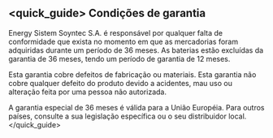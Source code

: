 ## <quick_guide> Condições de garantia

Energy Sistem Soyntec S.A. é responsável por qualquer falta de conformidade que exista no momento em que as mercadorias foram adquiridas durante um período de 36 meses. As baterias estão excluídas da garantia de 36 meses, tendo um período de garantia de 12 meses.

Esta garantia cobre defeitos de fabricação ou materiais. Esta garantia não cobre qualquer defeito do produto devido a acidentes, mau uso ou alteração feita por uma pessoa não autorizada.

A garantia especial de 36 meses é válida para a União Européia. Para outros países, consulte a sua legislação específica ou o seu distribuidor local.
</quick_guide>
